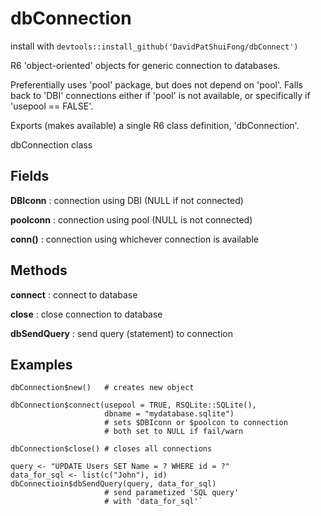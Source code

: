 # dbConnection

install with `devtools::install_github('DavidPatShuiFong/dbConnect')`

R6 'object-oriented' objects for generic connection to databases. 

Preferentially uses 'pool' package, but does not depend on 'pool'.  Falls back to 'DBI' connections either if 'pool' is not available, or specifically if 'usepool == FALSE'. 

Exports (makes available) a single R6 class definition, 'dbConnection'.

dbConnection class

## Fields

**DBIconn** : connection using DBI (NULL if not connected)

**poolconn** : connection using pool (NULL is not connected)

**conn()** : connection using whichever connection is available


## Methods

**connect** : connect to database

**close** : close connection to database

**dbSendQuery** : send query (statement) to connection


## Examples

```
dbConnection$new()   # creates new object

dbConnection$connect(usepool = TRUE, RSQLite::SQLite(),
                     dbname = "mydatabase.sqlite")
                     # sets $DBIconn or $poolcon to connection
                     # both set to NULL if fail/warn

dbConnection$close() # closes all connections

query <- "UPDATE Users SET Name = ? WHERE id = ?"
data_for_sql <- list(c("John"), id)
dbConnectioin$dbSendQuery(query, data_for_sql)
                     # send parametized 'SQL query'
                     # with 'data_for_sql'`
```

